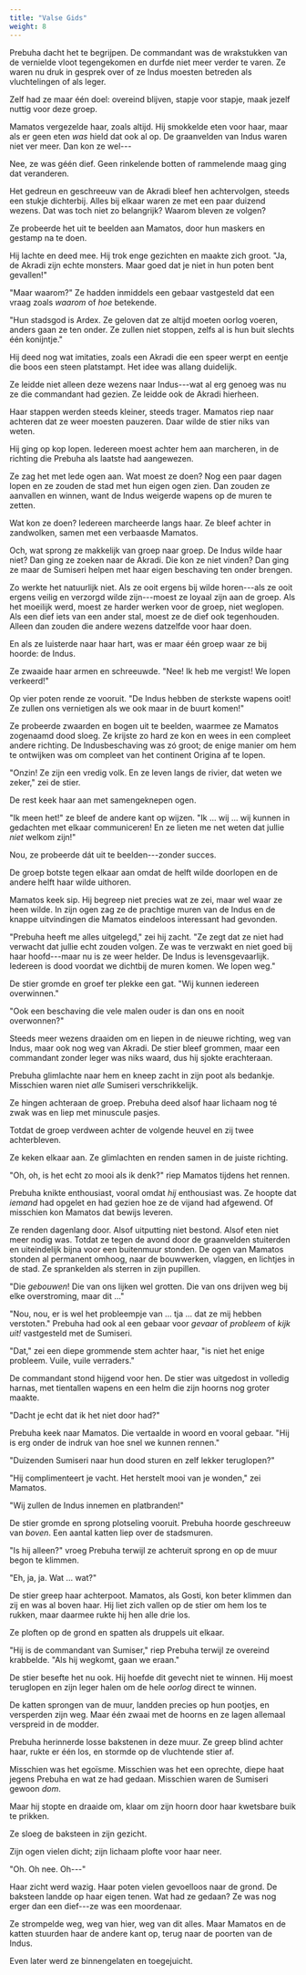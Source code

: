 ```yaml
---
title: "Valse Gids"
weight: 8
---
```


Prebuha dacht het te begrijpen. De commandant was de wrakstukken van de vernielde vloot tegengekomen en durfde niet meer verder te varen. Ze waren nu druk in gesprek over of ze Indus moesten betreden als vluchtelingen of als leger.

Zelf had ze maar één doel: overeind blijven, stapje voor stapje, maak jezelf nuttig voor deze groep.

Mamatos vergezelde haar, zoals altijd. Hij smokkelde eten voor haar, maar als er geen eten _was_ hield dat ook al op. De graanvelden van Indus waren niet ver meer. Dan kon ze wel---

Nee, ze was géén dief. Geen rinkelende botten of rammelende maag ging dat veranderen.

Het gedreun en geschreeuw van de Akradi bleef hen achtervolgen, steeds een stukje dichterbij. Alles bij elkaar waren ze met een paar duizend wezens. Dat was toch niet zo belangrijk? Waarom bleven ze volgen?

Ze probeerde het uit te beelden aan Mamatos, door hun maskers en gestamp na te doen.

Hij lachte en deed mee. Hij trok enge gezichten en maakte zich groot. "Ja, de Akradi zijn echte monsters. Maar goed dat je niet in hun poten bent gevallen!"

"Maar waarom?" Ze hadden inmiddels een gebaar vastgesteld dat een vraag zoals _waarom_ of _hoe_ betekende.

"Hun stadsgod is Ardex. Ze geloven dat ze altijd moeten oorlog voeren, anders gaan ze ten onder. Ze zullen niet stoppen, zelfs al is hun buit slechts één konijntje."

Hij deed nog wat imitaties, zoals een Akradi die een speer werpt en eentje die boos een steen platstampt. Het idee was allang duidelijk.

Ze leidde niet alleen deze wezens naar Indus---wat al erg genoeg was nu ze die commandant had gezien. Ze leidde ook de Akradi hierheen.

Haar stappen werden steeds kleiner, steeds trager. Mamatos riep naar achteren dat ze weer moesten pauzeren. Daar wilde de stier niks van weten.

Hij ging op kop lopen. Iedereen moest achter hem aan marcheren, in de richting die Prebuha als laatste had aangewezen.

Ze zag het met lede ogen aan. Wat moest ze doen? Nog een paar dagen lopen en ze zouden de stad met hun eigen ogen zien. Dan zouden ze aanvallen en winnen, want de Indus weigerde wapens op de muren te zetten.

Wat kon ze doen? Iedereen marcheerde langs haar. Ze bleef achter in zandwolken, samen met een verbaasde Mamatos.

Och, wat sprong ze makkelijk van groep naar groep. De Indus wilde haar niet? Dan ging ze zoeken naar de Akradi. Die kon ze niet vinden? Dan ging ze maar de Sumiseri helpen met haar eigen beschaving ten onder brengen.

Zo werkte het natuurlijk niet. Als ze ooit ergens bij wilde horen---als ze ooit ergens veilig en verzorgd wilde zijn---moest ze loyaal zijn aan de groep. Als het moeilijk werd, moest ze harder werken voor de groep, niet weglopen. Als een dief iets van een ander stal, moest ze de dief ook tegenhouden. Alleen dan zouden die andere wezens datzelfde voor haar doen.

En als ze luisterde naar haar hart, was er maar één groep waar ze bij hoorde: de Indus.

Ze zwaaide haar armen en schreeuwde. "Nee! Ik heb me vergist! We lopen verkeerd!"

Op vier poten rende ze vooruit. "De Indus hebben de sterkste wapens ooit! Ze zullen ons vernietigen als we ook maar in de buurt komen!"

Ze probeerde zwaarden en bogen uit te beelden, waarmee ze Mamatos zogenaamd dood sloeg. Ze krijste zo hard ze kon en wees in een compleet andere richting. De Indusbeschaving was zó groot; de enige manier om hem te ontwijken was om compleet van het continent Origina af te lopen.

"Onzin! Ze zijn een vredig volk. En ze leven langs de rivier, dat weten we zeker," zei de stier.

De rest keek haar aan met samengeknepen ogen.

"Ik meen het!" ze bleef de andere kant op wijzen. "Ik ... wij ... wij kunnen in gedachten met elkaar communiceren! En ze lieten me net weten dat jullie _niet_ welkom zijn!"

Nou, ze probeerde dát uit te beelden---zonder succes. 

De groep botste tegen elkaar aan omdat de helft wilde doorlopen en de andere helft haar wilde uithoren. 

Mamatos keek sip. Hij begreep niet precies wat ze zei, maar wel waar ze heen wilde. In zijn ogen zag ze de prachtige muren van de Indus en de knappe uitvindingen die Mamatos eindeloos interessant had gevonden.

"Prebuha heeft me alles uitgelegd," zei hij zacht. "Ze zegt dat ze niet had verwacht dat jullie echt zouden volgen. Ze was te verzwakt en niet goed bij haar hoofd---maar nu is ze weer helder. De Indus is levensgevaarlijk. Iedereen is dood voordat we dichtbij de muren komen. We lopen weg."

De stier gromde en groef ter plekke een gat. "Wij kunnen iedereen overwinnen."

"Ook een beschaving die vele malen ouder is dan ons en nooit overwonnen?"

Steeds meer wezens draaiden om en liepen in de nieuwe richting, weg van Indus, maar ook nog weg van Akradi. De stier bleef grommen, maar een commandant zonder leger was niks waard, dus hij sjokte erachteraan.

Prebuha glimlachte naar hem en kneep zacht in zijn poot als bedankje. Misschien waren niet _alle_ Sumiseri verschrikkelijk.

Ze hingen achteraan de groep. Prebuha deed alsof haar lichaam nog té zwak was en liep met minuscule pasjes. 

Totdat de groep verdween achter de volgende heuvel en zij twee achterbleven.

Ze keken elkaar aan. Ze glimlachten en renden samen in de juiste richting.

"Oh, oh, is het echt zo mooi als ik denk?" riep Mamatos tijdens het rennen.

Prebuha knikte enthousiast, vooral omdat _hij_ enthousiast was. Ze hoopte dat _iemand_ had opgelet en had gezien hoe ze de vijand had afgewend. Of misschien kon Mamatos dat bewijs leveren.

Ze renden dagenlang door. Alsof uitputting niet bestond. Alsof eten niet meer nodig was. Totdat ze tegen de avond door de graanvelden stuiterden en uiteindelijk bijna voor een buitenmuur stonden. De ogen van Mamatos stonden al permanent omhoog, naar de bouwwerken, vlaggen, en lichtjes in de stad. Ze sprankelden als sterren in zijn pupillen.

"Die _gebouwen_! Die van ons lijken wel grotten. Die van ons drijven weg bij elke overstroming, maar dit ..."

"Nou, nou, er is wel het probleempje van ... tja ... dat ze mij hebben verstoten." Prebuha had ook al een gebaar voor _gevaar_ of _probleem_ of _kijk uit!_ vastgesteld met de Sumiseri.

"Dat," zei een diepe grommende stem achter haar, "is niet het enige probleem. Vuile, vuile verraders."

De commandant stond hijgend voor hen. De stier was uitgedost in volledig harnas, met tientallen wapens en een helm die zijn hoorns nog groter maakte.

"Dacht je echt dat ik het niet door had?"

Prebuha keek naar Mamatos. Die vertaalde in woord en vooral gebaar. "Hij is erg onder de indruk van hoe snel we kunnen rennen."

"Duizenden Sumiseri naar hun dood sturen en zelf lekker teruglopen?"

"Hij complimenteert je vacht. Het herstelt mooi van je wonden," zei Mamatos.

"Wij zullen de Indus innemen en platbranden!" 

De stier gromde en sprong plotseling vooruit. Prebuha hoorde geschreeuw van _boven_. Een aantal katten liep over de stadsmuren.

"Is hij alleen?" vroeg Prebuha terwijl ze achteruit sprong en op de muur begon te klimmen.

"Eh, ja, ja. Wat ... wat?"

De stier greep haar achterpoot. Mamatos, als Gosti, kon beter klimmen dan zij en was al boven haar. Hij liet zich vallen op de stier om hem los te rukken, maar daarmee rukte hij hen alle drie los.

Ze ploften op de grond en spatten als druppels uit elkaar.

"Hij is de commandant van Sumiser," riep Prebuha terwijl ze overeind krabbelde. "Als hij wegkomt, gaan we eraan."

De stier besefte het nu ook. Hij hoefde dit gevecht niet te winnen. Hij moest teruglopen en zijn leger halen om de hele _oorlog_ direct te winnen.

De katten sprongen van de muur, landden precies op hun pootjes, en versperden zijn weg. Maar één zwaai met de hoorns en ze lagen allemaal verspreid in de modder.

Prebuha herinnerde losse bakstenen in deze muur. Ze greep blind achter haar, rukte er één los, en stormde op de vluchtende stier af.

Misschien was het egoïsme. Misschien was het een oprechte, diepe haat jegens Prebuha en wat ze had gedaan. Misschien waren de Sumiseri gewoon _dom_.

Maar hij stopte en draaide om, klaar om zijn hoorn door haar kwetsbare buik te prikken.

Ze sloeg de baksteen in zijn gezicht.

Zijn ogen vielen dicht; zijn lichaam plofte voor haar neer.

"Oh. Oh nee. Oh---"

Haar zicht werd wazig. Haar poten vielen gevoelloos naar de grond. De baksteen landde op haar eigen tenen. Wat had ze gedaan? Ze was nog erger dan een dief---ze was een moordenaar.

Ze strompelde weg, weg van hier, weg van dit alles. Maar Mamatos en de katten stuurden haar de andere kant op, terug naar de poorten van de Indus.

Even later werd ze binnengelaten en toegejuicht.